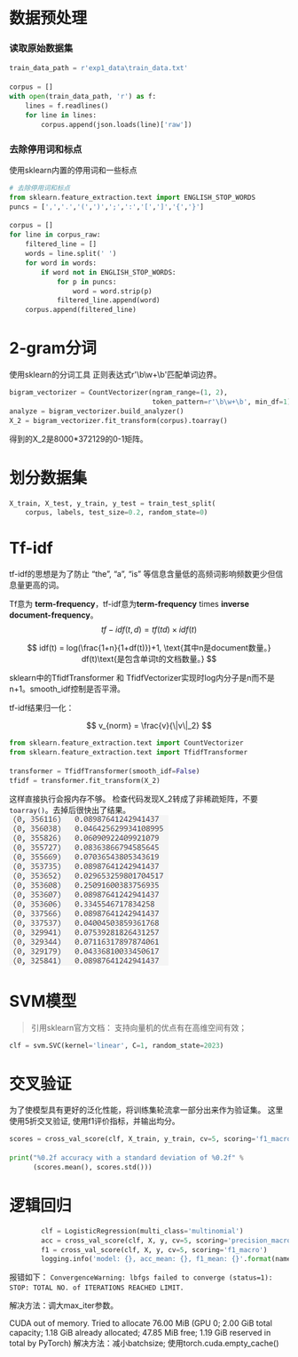 # 数据预处理

### 读取原始数据集
```python
train_data_path = r'exp1_data\train_data.txt'

corpus = []
with open(train_data_path, 'r') as f:
    lines = f.readlines()
    for line in lines:
        corpus.append(json.loads(line)['raw'])
```
### 去除停用词和标点
使用sklearn内置的停用词和一些标点
```python
# 去除停用词和标点
from sklearn.feature_extraction.text import ENGLISH_STOP_WORDS
puncs = [',','.','(',')',';',':','[',']','{','}']

corpus = []
for line in corpus_raw:
    filtered_line = []
    words = line.split(' ')
    for word in words:
        if word not in ENGLISH_STOP_WORDS:
            for p in puncs:
                word = word.strip(p)
            filtered_line.append(word)
    corpus.append(filtered_line)
```
# 2-gram分词
使用sklearn的分词工具
正则表达式r'\b\w+\b'匹配单词边界。

```python
bigram_vectorizer = CountVectorizer(ngram_range=(1, 2),
                                    token_pattern=r'\b\w+\b', min_df=1) # 会提取至少两个字母的单词
analyze = bigram_vectorizer.build_analyzer()
X_2 = bigram_vectorizer.fit_transform(corpus).toarray()
```

得到的X_2是8000*372129的0-1矩阵。

# 划分数据集
```python
X_train, X_test, y_train, y_test = train_test_split(
    corpus, labels, test_size=0.2, random_state=0)
```

# Tf-idf
tf-idf的思想是为了防止 “the”, “a”, “is” 等信息含量低的高频词影响频数更少但信息量更高的词。

Tf意为 **term-frequency**，tf-idf意为**term-frequency** times **inverse document-frequency**。
$$
tf-idf(t,d) = tf(td) \times idf(t)
$$

$$
idf(t) = log(\frac{1+n}{1+df(t)})+1,
\text{其中n是document数量。} df(t)\text{是包含单词t的文档数量。}
$$

sklearn中的TfidfTransformer 和 TfidfVectorizer实现时log内分子是n而不是n+1。smooth_idf控制是否平滑。

tf-idf结果归一化：

$$
v_{norm} = \frac{v}{\|v\|_2}
$$

```python
from sklearn.feature_extraction.text import CountVectorizer
from sklearn.feature_extraction.text import TfidfTransformer

transformer = TfidfTransformer(smooth_idf=False)
tfidf = transformer.fit_transform(X_2)
```
这样直接执行会报内存不够。
检查代码发现X_2转成了非稀疏矩阵，不要`toarray()`。去掉后很快出了结果。
![Alt text](image.png)

# SVM模型
> 引用sklearn官方文档：
> 支持向量机的优点有在高维空间有效；
```python
clf = svm.SVC(kernel='linear', C=1, random_state=2023)
```

# 交叉验证
为了使模型具有更好的泛化性能，将训练集轮流拿一部分出来作为验证集。
这里使用5折交叉验证, 使用f1评价指标，并输出均分。
```python
scores = cross_val_score(clf, X_train, y_train, cv=5, scoring='f1_macro')

print("%0.2f accuracy with a standard deviation of %0.2f" %
      (scores.mean(), scores.std()))
```


# 逻辑回归
```python
        clf = LogisticRegression(multi_class='multinomial')
        acc = cross_val_score(clf, X, y, cv=5, scoring='precision_macro')
        f1 = cross_val_score(clf, X, y, cv=5, scoring='f1_macro')
        logging.info('model: {}, acc_mean: {}, f1_mean: {}'.format(name, acc.mean(), f1.mean()))
```
报错如下：
`ConvergenceWarning: lbfgs failed to converge (status=1):
STOP: TOTAL NO. of ITERATIONS REACHED LIMIT.`

解决方法：调大max_iter参数。

CUDA out of memory. Tried to allocate 76.00 MiB (GPU 0; 2.00 GiB total capacity; 1.18 GiB already allocated; 47.85 MiB free; 1.19 GiB reserved in total by PyTorch)
解决方法：减小batchsize; 使用torch.cuda.empty_cache()